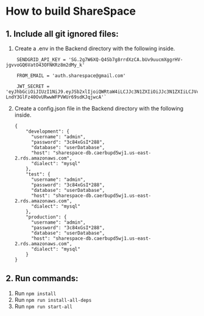 # How to build ShareSpace

## 1. Include all git ignored files:

1. Create a .env in the Backend directory with the following inside.
```
    SENDGRID_API_KEY = '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'
    
    FROM_EMAIL = 'auth.sharespace@gmail.com'
    
    JWT_SECRET = 'eyJhbGciOiJIUzI1NiJ9.eyJSb2xlIjoiQWRtaW4iLCJJc3N1ZXIiOiJJc3N1ZXIiLCJVc2VybmFtZSI6IkphdmFJblVzZSIsImV4cCI6MTY4MDUwMDE2MywiaWF0IjoxNjgwNTAwMTYzfQ.yif6FVu-LndY3GlFz40OvURwwWFPVWUr69sdKJqjwcA'`
```
2.	Create a config.json file in the Backend directory with the following inside.
    ```
    {
        "development": {
          "username": "admin",
          "password": "3c84xGsI*288",
          "database": "userDatabase",
          "host": "sharespace-db.caerbupd5wj1.us-east-2.rds.amazonaws.com",
          "dialect": "mysql"
        },
        "test": {
          "username": "admin",
          "password": "3c84xGsI*288",
          "database": "userDatabase",
          "host": "sharespace-db.caerbupd5wj1.us-east-2.rds.amazonaws.com",
          "dialect": "mysql"
        },
        "production": {
          "username": "admin",
          "password": "3c84xGsI*288",
          "database": "userDatabase",
          "host": "sharespace-db.caerbupd5wj1.us-east-2.rds.amazonaws.com",
          "dialect": "mysql"
        }
    }
 ## 2. Run commands:
 1. Run `npm install`
 2. Run `npm run install-all-deps`
 3. Run `npm run start-all`
